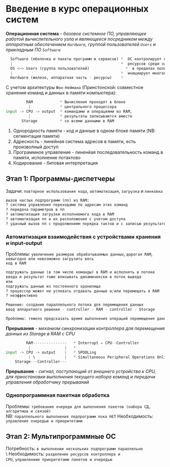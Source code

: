 # Введение в курс операционных систем

<b>Операционная система</b> - 
<i>базовое сиcтемное ПО, управляющее работой вычислительного узла 
и являющееся посредником между аппаратным обеспечением <code>Hardware</code>, 
группой пользователей <code>Users</code> и прикладным ПО <code>Software</code></i>

```py
  Software (оболочка и пакеты программ и сервисов) *  ОС контролирует правильное распределение 
  |                                                *  ресурсов среди запрашивающих процессов
  OS <—> Users (группа пользователей)                *  в пределах пользователей с учетом приоритетов
  |                                                *  инициирует многопоточность
  Hardware (железо, аппаратная часть - ресурсы)    *
```
С учетом архитектуры <code>Фон-Неймана</code> (Принстонской: совместное хранения команд и данных в памяти компьютера):
```py
         RAM            * Вычисления проходят в блоке 
          |             * центрального процессора
input -> CPU -> output  * командами и операциями из RAM,
          |             * результаты записываются вместе
       Storage          * со всеми данными в RAM
```
<ol>
  <li>Однородность памяти - код и данные в одном блоке памяти (NB: сегментация памяти)</li>
  <li>Адресность - линейная система адресов в памяти, есть произволный доступ</li>
  <li>Программное управление - линенйая последовательность команд в памяти, исполнение потактово</li>
  <li>Кодирование - битовая интерпретация</li>
</ol>

## Этап 1: Программы-диспетчеры 
Задачи: <code>повторное использования кода</code>, <code>автоматизация</code>, <code>загрузка</code> и <code>линковка</code> 
```py
вызов частых подпрограмм (пп) из RAM:
? система управления переходами по адресам этих команд
? передача параметров в пп
? автоматизация загрузки исполняемого кода в RAM
? автоматизация пп и их расположения с учетом доступа
? удачный вызов пп с продолжением порядка тактов и с записью результатов
```
### Автоматизация взаимодействия с устройствами хранения и input-output
Проблемы: <code>увеличение размеров обрабатываемых данных</code>, <code>дорогая RAM</code>, <code>невыгодно или невозможно загрузить весь код в RAM</code> 
```py
подгружать данные (в том числе команды) в RAM и исполнять в потоке
ввода и результат тоже вписывать динамичекски в поток вывода
или
подгружать данные из постоянного хранилища 
? процессор может не успевать отдавать данные и/или перемещать в RAM
? неэффективно

Решение: создание параллельного потока для перемещения данных
ввод аппаратного решения - controller - RAM - controller - Storage

Проблема: тяжело предсказать время выполнения операций перемещения данных 
```
<b>Прерывания</b> - <i>механизм синхронизации контроллера для перемещения данных из Storage в RAM с CPU</i>
```py
         RAM---------------   * Interrupt = CPU--Controller
          |               |   *
input -> CPU -> output    |   * SPOOLing
          | \             |   * Simultaneous Peripheral Operations Online
    Storage---Controller---
```
<b>Прерывание</b> - <i>сигнал, поступающий от внешнего устройства к CPU, для приостановки выполнения текущего набора команд и передачи управления обработчику прерываний</i>
### Однопрограммная пакетная обработка
Проблемы: <code>требование очереди для выполнения пакетов (набора СД, алгоритмов и связей)</code> \
NB: <code>параллельного выполнения подпрограмм пока НЕТ</code>
Необходимость: <code>управление очередью и приоритетами</code>

## Этап 2: Мультипрограммные ОС
Потребность: <code>в выполнении нескольких подпрограмм параллельно </code> \ 
Необходимость: <code>разделение ресурсов контроллера и CPU</code>, <code>управлениие приоритетами пакетов и очередью</code>
